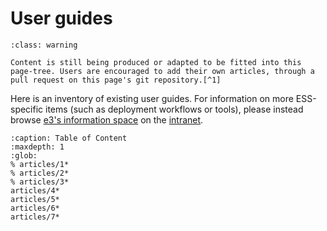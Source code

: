 # User guides

```{admonition} Under Construction
:class: warning

Content is still being produced or adapted to be fitted into this page-tree. Users are encouraged to add their own articles, through a pull request on this page's git repository.[^1]
```

Here is an inventory of existing user guides. For information on more ESS-specific items (such as deployment workflows or tools), please instead browse [e3's information space](https://confluence.esss.lu.se/display/E3) on the [intranet](https://confluence.esss.lu.se).

 ```{toctree}
 :caption: Table of Content
 :maxdepth: 1
 :glob:
% articles/1*
% articles/2*
% articles/3*
articles/4*
articles/5*
articles/6*
articles/7*
 ```


[^1]: Before doing so, see `CONTRIBUTING.md` at the root level of e3 pages' source repository.
